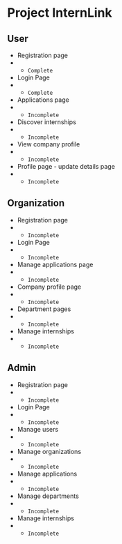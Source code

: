 # Project InternLink

## User
- Registration page
- - `Complete`
- Login Page
- - `Complete`
- Applications page
- - `Incomplete`
- Discover internships
- - `Incomplete`
- View company profile
- - `Incomplete`
- Profile page - update details page
- - `Incomplete`

## Organization
- Registration page
- - `Incomplete`
- Login Page
- - `Incomplete`
- Manage applications page
- - `Incomplete`
- Company profile page
- - `Incomplete`
- Department pages
- - `Incomplete`
- Manage internships
- - `Incomplete`

## Admin
- Registration page
- - `Incomplete`
- Login Page
- - `Incomplete`
- Manage users
- - `Incomplete`
- Manage organizations
- - `Incomplete`
- Manage applications
- - `Incomplete`
- Manage departments
- - `Incomplete`
- Manage internships
- - `Incomplete`